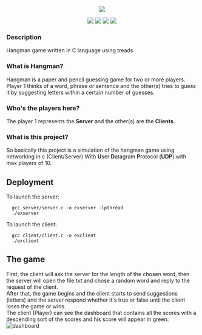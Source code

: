 
<p align="center">
  <img src="https://user-images.githubusercontent.com/53189749/149657701-486eb61b-99b7-4bc2-8a5a-f7300d1cc385.png" />
</p>
<p align="center">
  <img src="https://img.shields.io/tokei/lines/github.com/ChorbaDev/Hangman_game?style=for-the-badge" />
  
  <img src="https://img.shields.io/github/repo-size/ChorbaDev/Hangman_game?style=for-the-badge" />
  
  <img src="https://img.shields.io/github/forks/ChorbaDev/Hangman_game?style=for-the-badge" />
  
  <img src="https://user-images.githubusercontent.com/53189749/149659532-1fda23f1-c3cc-4aef-9476-8fb06ab9edef.png" />
  
</p>

### Description
Hangman game written in C language using treads.
### What is Hangman?
Hangman is a paper and pencil guessing game
for two or more players. Player 1 thinks
of a word, phrase or sentence and the other(s)
tries to guess it by suggesting letters within
a certain number of guesses.
### Who's the players here?
The player 1 represents the <b>Server</b> and the other(s) are the <b>Clients</b>.
### What is this project?
So basically this project is a simulation of the hangman game using networking in c (Client/Server)
With <b>U</b>ser <b>D</b>atagram <b>P</b>rotocol (<b>UDP</b>) with max players of 10.
## Deployment
To launch the server:
```shell
  gcc server/server.c -o exserver -lpthread
  ./exserver
```
To launch the client:
```shell
  gcc client/client.c -o exclient
  ./exclient
```
## The game
First, the client will ask the server for the length of the chosen word, then the server will open the file txt and chose a random word and reply to the request of the client.
<br>
After that, the game begins and the client starts to send suggestions (letters) and the server respond whether it's true or false until the client loses the game or wins.
<br>
The client (Player) can see the dashboard that contains all the scores with a descending sort of the scores
and his score will appear in green.
![dashboard](https://user-images.githubusercontent.com/53189749/149659733-135f1c02-cdba-4339-87b7-4e49f42c4686.png)
